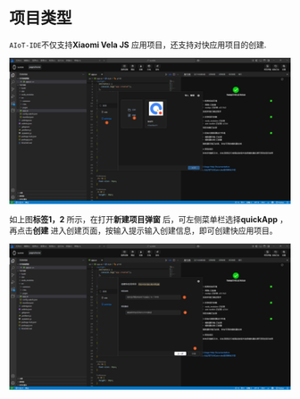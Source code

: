<!-- 源地址: https://iot.mi.com/vela/quickapp/zh/tools/project/template.html -->

# 项目类型

`AIoT-IDE`不仅支持**Xiaomi Vela JS** 应用项目，还支持对快应用项目的创建.

![alt text](../../images/ide-project.png)

如上图**标签1，2** 所示，在打开**新建项目弹窗** 后，可左侧菜单栏选择**quickApp** ，再点击**创建** 进入创建页面，按输入提示输入创建信息，即可创建快应用项目。

![alt text](../../images/ide-project-1.png)

